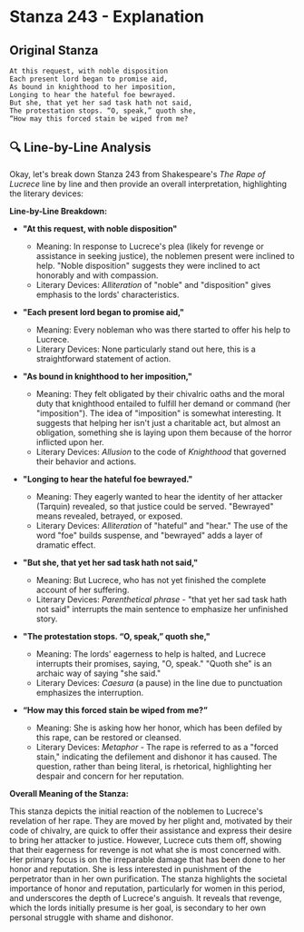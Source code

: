 # Stanza 243 - Explanation

## Original Stanza
```
At this request, with noble disposition
Each present lord began to promise aid,
As bound in knighthood to her imposition,
Longing to hear the hateful foe bewrayed.
But she, that yet her sad task hath not said,
The protestation stops. “O, speak,” quoth she,
“How may this forced stain be wiped from me?
```

## 🔍 Line-by-Line Analysis
Okay, let's break down Stanza 243 from Shakespeare's *The Rape of Lucrece* line by line and then provide an overall interpretation, highlighting the literary devices:

**Line-by-Line Breakdown:**

*   **"At this request, with noble disposition"**
    *   Meaning: In response to Lucrece's plea (likely for revenge or assistance in seeking justice), the noblemen present were inclined to help. "Noble disposition" suggests they were inclined to act honorably and with compassion.
    *   Literary Devices: *Alliteration* of "noble" and "disposition" gives emphasis to the lords' characteristics.

*   **"Each present lord began to promise aid,"**
    *   Meaning: Every nobleman who was there started to offer his help to Lucrece.
    *   Literary Devices: None particularly stand out here, this is a straightforward statement of action.

*   **"As bound in knighthood to her imposition,"**
    *   Meaning: They felt obligated by their chivalric oaths and the moral duty that knighthood entailed to fulfill her demand or command (her "imposition"). The idea of "imposition" is somewhat interesting. It suggests that helping her isn't just a charitable act, but almost an obligation, something she is laying upon them because of the horror inflicted upon her.
    *   Literary Devices: *Allusion* to the code of *Knighthood* that governed their behavior and actions.

*   **"Longing to hear the hateful foe bewrayed."**
    *   Meaning: They eagerly wanted to hear the identity of her attacker (Tarquin) revealed, so that justice could be served. "Bewrayed" means revealed, betrayed, or exposed.
    *   Literary Devices: *Alliteration* of "hateful" and "hear." The use of the word "foe" builds suspense, and "bewrayed" adds a layer of dramatic effect.

*   **"But she, that yet her sad task hath not said,"**
    *   Meaning: But Lucrece, who has not yet finished the complete account of her suffering.
    *   Literary Devices: *Parenthetical phrase* - "that yet her sad task hath not said" interrupts the main sentence to emphasize her unfinished story.

*   **"The protestation stops. “O, speak,” quoth she,"**
    *   Meaning: The lords' eagerness to help is halted, and Lucrece interrupts their promises, saying, "O, speak." "Quoth she" is an archaic way of saying "she said."
    *   Literary Devices: *Caesura* (a pause) in the line due to punctuation emphasizes the interruption.

*   **“How may this forced stain be wiped from me?”**
    *   Meaning: She is asking how her honor, which has been defiled by this rape, can be restored or cleansed.
    *   Literary Devices: *Metaphor* - The rape is referred to as a "forced stain," indicating the defilement and dishonor it has caused. The question, rather than being literal, is rhetorical, highlighting her despair and concern for her reputation.

**Overall Meaning of the Stanza:**

This stanza depicts the initial reaction of the noblemen to Lucrece's revelation of her rape. They are moved by her plight and, motivated by their code of chivalry, are quick to offer their assistance and express their desire to bring her attacker to justice. However, Lucrece cuts them off, showing that their eagerness for revenge is not what she is most concerned with. Her primary focus is on the irreparable damage that has been done to her honor and reputation. She is less interested in punishment of the perpetrator than in her own purification. The stanza highlights the societal importance of honor and reputation, particularly for women in this period, and underscores the depth of Lucrece's anguish. It reveals that revenge, which the lords initially presume is her goal, is secondary to her own personal struggle with shame and dishonor.
